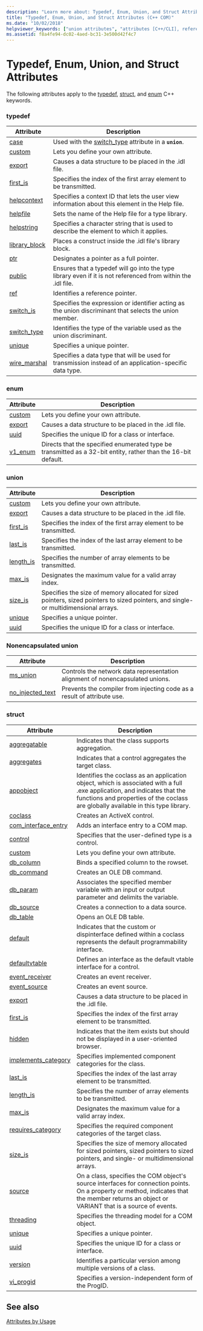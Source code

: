 ```yaml
---
description: "Learn more about: Typedef, Enum, Union, and Struct Attributes"
title: "Typedef, Enum, Union, and Struct Attributes (C++ COM)"
ms.date: "10/02/2018"
helpviewer_keywords: ["union attributes", "attributes [C++/CLI], reference topics"]
ms.assetid: f8a4fe94-dc02-4aed-bc31-3e500d42f4c7
---
```

# Typedef, Enum, Union, and Struct Attributes

The following attributes apply to the [typedef](../../cpp/aliases-and-typedefs-cpp.md), [struct](../../cpp/struct-cpp.md), and [enum](../../cpp/enumerations-cpp.md) C++ keywords.

### typedef

|Attribute|Description|
|---------------|-----------------|
|[case](case-cpp.md)|Used with the [switch_type](switch-type.md) attribute in a **`union`**.|
|[custom](custom-cpp.md)|Lets you define your own attribute.|
|[export](export.md)|Causes a data structure to be placed in the .idl file.|
|[first_is](first-is.md)|Specifies the index of the first array element to be transmitted.|
|[helpcontext](helpcontext.md)|Specifies a context ID that lets the user view information about this element in the Help file.|
|[helpfile](helpfile.md)|Sets the name of the Help file for a type library.|
|[helpstring](helpstring.md)|Specifies a character string that is used to describe the element to which it applies.|
|[library_block](library-block.md)|Places a construct inside the .idl file's library block.|
|[ptr](ptr.md)|Designates a pointer as a full pointer.|
|[public](public-cpp-attributes.md)|Ensures that a typedef will go into the type library even if it is not referenced from within the .idl file.|
|[ref](ref-cpp.md)|Identifies a reference pointer.|
|[switch_is](switch-is.md)|Specifies the expression or identifier acting as the union discriminant that selects the union member.|
|[switch_type](switch-type.md)|Identifies the type of the variable used as the union discriminant.|
|[unique](unique-cpp.md)|Specifies a unique pointer.|
|[wire_marshal](wire-marshal.md)|Specifies a data type that will be used for transmission instead of an application-specific data type.|

### enum

|Attribute|Description|
|---------------|-----------------|
|[custom](custom-cpp.md)|Lets you define your own attribute.|
|[export](export.md)|Causes a data structure to be placed in the .idl file.|
|[uuid](uuid-cpp-attributes.md)|Specifies the unique ID for a class or interface.|
|[v1_enum](v1-enum.md)|Directs that the specified enumerated type be transmitted as a 32-bit entity, rather than the 16-bit default.|

### union

|Attribute|Description|
|---------------|-----------------|
|[custom](custom-cpp.md)|Lets you define your own attribute.|
|[export](export.md)|Causes a data structure to be placed in the .idl file.|
|[first_is](first-is.md)|Specifies the index of the first array element to be transmitted.|
|[last_is](last-is.md)|Specifies the index of the last array element to be transmitted.|
|[length_is](length-is.md)|Specifies the number of array elements to be transmitted.|
|[max_is](max-is.md)|Designates the maximum value for a valid array index.|
|[size_is](size-is.md)|Specifies the size of memory allocated for sized pointers, sized pointers to sized pointers, and single- or multidimensional arrays.|
|[unique](unique-cpp.md)|Specifies a unique pointer.|
|[uuid](uuid-cpp-attributes.md)|Specifies the unique ID for a class or interface.|

### Nonencapsulated union

|Attribute|Description|
|---------------|-----------------|
|[ms_union](ms-union.md)|Controls the network data representation alignment of nonencapsulated unions.|
|[no_injected_text](no-injected-text.md)|Prevents the compiler from injecting code as a result of attribute use.|

### struct

|Attribute|Description|
|---------------|-----------------|
|[aggregatable](aggregatable.md)|Indicates that the class supports aggregation.|
|[aggregates](aggregates.md)|Indicates that a control aggregates the target class.|
|[appobject](appobject.md)|Identifies the coclass as an application object, which is associated with a full .exe application, and indicates that the functions and properties of the coclass are globally available in this type library.|
|[coclass](coclass.md)|Creates an ActiveX control.|
|[com_interface_entry](com-interface-entry-cpp.md)|Adds an interface entry to a COM map.|
|[control](control.md)|Specifies that the user-defined type is a control.|
|[custom](custom-cpp.md)|Lets you define your own attribute.|
|[db_column](db-column.md)|Binds a specified column to the rowset.|
|[db_command](db-command.md)|Creates an OLE DB command.|
|[db_param](db-param.md)|Associates the specified member variable with an input or output parameter and delimits the variable.|
|[db_source](db-source.md)|Creates a connection to a data source.|
|[db_table](db-table.md)|Opens an OLE DB table.|
|[default](default-cpp.md)|Indicates that the custom or dispinterface defined within a coclass represents the default programmability interface.|
|[defaultvtable](defaultvtable.md)|Defines an interface as the default vtable interface for a control.|
|[event_receiver](event-receiver.md)|Creates an event receiver.|
|[event_source](event-source.md)|Creates an event source.|
|[export](export.md)|Causes a data structure to be placed in the .idl file.|
|[first_is](first-is.md)|Specifies the index of the first array element to be transmitted.|
|[hidden](hidden.md)|Indicates that the item exists but should not be displayed in a user-oriented browser.|
|[implements_category](implements-category.md)|Specifies implemented component categories for the class.|
|[last_is](last-is.md)|Specifies the index of the last array element to be transmitted.|
|[length_is](length-is.md)|Specifies the number of array elements to be transmitted.|
|[max_is](max-is.md)|Designates the maximum value for a valid array index.|
|[requires_category](requires-category.md)|Specifies the required component categories of the target class.|
|[size_is](size-is.md)|Specifies the size of memory allocated for sized pointers, sized pointers to sized pointers, and single- or multidimensional arrays.|
|[source](source-cpp.md)|On a class, specifies the COM object's source interfaces for connection points. On a property or method, indicates that the member returns an object or VARIANT that is a source of events.|
|[threading](threading-cpp.md)|Specifies the threading model for a COM object.|
|[unique](unique-cpp.md)|Specifies a unique pointer.|
|[uuid](uuid-cpp-attributes.md)|Specifies the unique ID for a class or interface.|
|[version](version-cpp.md)|Identifies a particular version among multiple versions of a class.|
|[vi_progid](vi-progid.md)|Specifies a version-independent form of the ProgID.|

## See also

[Attributes by Usage](attributes-by-usage.md)
